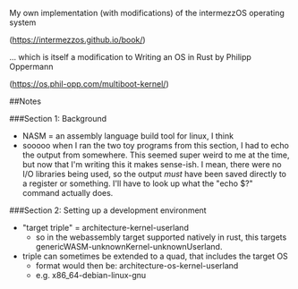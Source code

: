 My own implementation (with modifications) of the intermezzOS operating system

(https://intermezzos.github.io/book/)

... which is itself a modification to Writing an OS in Rust by Philipp Oppermann

(https://os.phil-opp.com/multiboot-kernel/)

##Notes

###Section 1: Background

- NASM = an assembly language build tool for linux, I think
- sooooo when I ran the two toy programs from this section, I had to echo the output from somewhere. This seemed super weird to me at the time, but now that I'm writing this it makes sense-ish. I mean, there were no I/O libraries being used, so the output *must* have been saved directly to a register or something. I'll have to look up what the "echo $?" command actually does.

###Section 2: Setting up a development environment

- "target triple" = architecture-kernel-userland
	- so in the webassembly target supported natively in rust, this targets genericWASM-unknownKernel-unknownUserland.
- triple can sometimes be extended to a quad, that includes the target OS
	- format would then be: architecture-os-kernel-userland
	- e.g. x86_64-debian-linux-gnu
